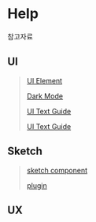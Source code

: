 # Help
참고자료


## UI
>[UI Element](https://bi.spoqa.com/ui.html)
>
>[Dark Mode](https://tech.socarcorp.kr/design/2020/07/10/dark-mode-01.html)
>
>[UI Text Guide](https://blog.gangnamunni.com/post/ui-text-guideline/)
>
>[UI Text Guide](https://spoqa.github.io/2020/08/21/ux-writing.html)

## Sketch
>[sketch component](https://tech.socarcorp.kr/design/2020/07/31/component-01.html) 
>
>[plugin](https://handzumade.tistory.com/24)

## UX

